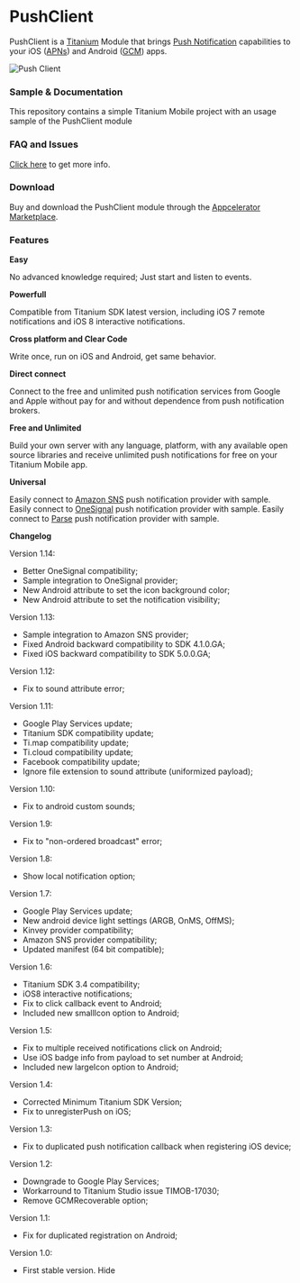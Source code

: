 # PushClient

PushClient is a [Titanium](https://www.appcelerator.com/titanium/) Module that brings [Push Notification](http://en.wikipedia.org/wiki/Push_technology) capabilities to your iOS ([APNs](https://developer.apple.com/library/ios/documentation/NetworkingInternet/Conceptual/RemoteNotificationsPG/Chapters/ApplePushService.html)) and Android ([GCM](https://developer.android.com/google/gcm/index.html)) apps.

![Push Client](https://d3bql97l1ytoxn.cloudfront.net/app_resources/10355/overview/img5063508865779928927.png)

### Sample & Documentation

This repository contains a simple Titanium Mobile project with an usage sample of the PushClient module

### FAQ and Issues

[Click here](https://github.com/arleyandrada/PushClient/issues?q=&utf8=) to get more info.

### Download

Buy and download the PushClient module through the [Appcelerator Marketplace](https://marketplace.appcelerator.com/listing?q=pushclient).

### Features

**Easy**

No advanced knowledge required; Just start and listen to events.

**Powerfull**

Compatible from Titanium SDK latest version, including iOS 7 remote notifications and iOS 8 interactive notifications.

**Cross platform and Clear Code**

Write once, run on iOS and Android, get same behavior.

**Direct connect**

Connect to the free and unlimited push notification services from Google and Apple without pay for and without dependence from push notification brokers.

**Free and Unlimited**

Build your own server with any language, platform, with any available open source libraries and receive unlimited push notifications for free on your Titanium Mobile app.

**Universal**

Easily connect to [Amazon SNS](http://docs.aws.amazon.com/sns/latest/dg/SNSMobilePush.html) push notification provider with sample.
Easily connect to [OneSignal](https://onesignal.com) push notification provider with sample.
Easily connect to [Parse](https://www.parse.com) push notification provider with sample.

**Changelog**

Version 1.14:

- Better OneSignal compatibility;
- Sample integration to OneSignal provider;
- New Android attribute to set the icon background color;
- New Android attribute to set the notification visibility;

Version 1.13:

- Sample integration to Amazon SNS provider;
- Fixed Android backward compatibility to SDK 4.1.0.GA;
- Fixed iOS backward compatibility to SDK 5.0.0.GA;

Version 1.12:

- Fix to sound attribute error;

Version 1.11:

- Google Play Services update;
- Titanium SDK compatibility update;
- Ti.map compatibility update;
- Ti.cloud compatibility update;
- Facebook compatibility update;
- Ignore file extension to sound attribute (uniformized payload);

Version 1.10:

- Fix to android custom sounds;

Version 1.9:

- Fix to "non-ordered broadcast" error;

Version 1.8:

- Show local notification option;

Version 1.7:

- Google Play Services update;
- New android device light settings (ARGB, OnMS, OffMS);
- Kinvey provider compatibility;
- Amazon SNS provider compatibility;
- Updated manifest (64 bit compatible);

Version 1.6:

- Titanium SDK 3.4 compatibility;
- iOS8 interactive notifications;
- Fix to click callback event to Android;
- Included new smallIcon option to Android;

Version 1.5:

- Fix to multiple received notifications click on Android;
- Use iOS badge info from payload to set number at Android;
- Included new largeIcon option to Android;

Version 1.4:

- Corrected Minimum Titanium SDK Version;
- Fix to unregisterPush on iOS;

Version 1.3:

- Fix to duplicated push notification callback when registering iOS device;

Version 1.2:

- Downgrade to Google Play Services;
- Workarround to Titanium Studio issue TIMOB-17030;
- Remove GCMRecoverable option;

Version 1.1:

- Fix for duplicated registration on Android;

Version 1.0:

- First stable version. Hide
